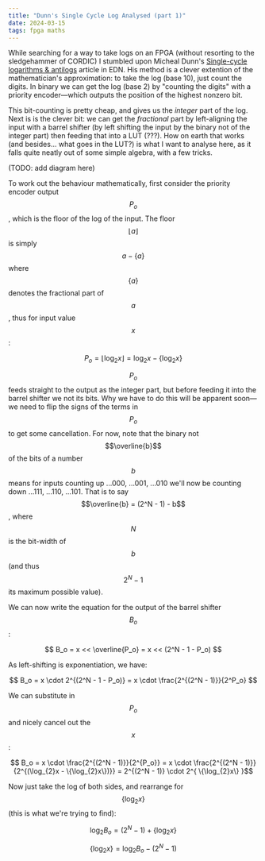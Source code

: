 ```yaml
---
title: "Dunn's Single Cycle Log Analysed (part 1)"
date: 2024-03-15
tags: fpga maths
---
```


While searching for a way to take logs on an FPGA (without resorting to the sledgehammer of CORDIC) I stumbled upon Micheal Dunn's [Single-cycle logarithms & antilogs](https://www.edn.com/single-cycle-logarithms-antilogs/) article in EDN. His method is a clever extention of the mathematician's approximation: to take the log (base 10), just count the digits. In binary we can get the log (base 2) by "counting the digits" with a priority encoder—which outputs the position of the highest nonzero bit.

This bit-counting is pretty cheap, and gives us the _integer_ part of the log. Next is is the clever bit: we can get the _fractional_ part by left-aligning the input with a barrel shifter (by left shifting the input by the binary not of the integer part) then feeding that into a LUT (???). How on earth that works (and besides... what goes in the LUT?) is what I want to analyse here, as it falls quite neatly out of some simple algebra, with a few tricks.

(TODO: add diagram here)

To work out the behaviour mathematically, first consider the priority encoder output $$P_o$$, which is the floor of the log of the input. The floor $$\lfloor a \rfloor$$ is simply $$a - \{a\}$$ where $$\{a\}$$ denotes the fractional part of $$a$$, thus for input value $$x$$:

$$ P_o = \lfloor \log_{2}x \rfloor = \log_{2}x - \{\log_{2}x\} $$

$$P_o$$ feeds straight to the output as the integer part, but before feeding it into the barrel shifter we not its bits. Why we have to do this will be apparent soon—we need to flip the signs of the terms in $$P_o$$ to get some cancellation. For now, note that the binary not $$\overline{b}$$ of the bits of a number $$b$$ means for inputs counting up ...000, ...001, ...010 we'll now be counting down ...111, ...110, ...101. That is to say $$\overline{b} = (2^N - 1) - b$$, where $$N$$ is the bit-width of $$b$$ (and thus $$2^N - 1$$ its maximum possible value).

We can now write the equation for the output of the barrel shifter $$B_o$$:

$$ B_o = x << \overline{P_o} = x << (2^N - 1 - P_o) $$

As left-shifting is exponentiation, we have:

$$ B_o = x \cdot 2^{(2^N - 1 - P_o)} = x \cdot \frac{2^{(2^N - 1)}}{2^P_o} $$

We can substitute in $$P_o$$ and nicely cancel out the $$x$$:

$$ B_o = x \cdot \frac{2^{(2^N - 1)}}{2^{P_o}} = x \cdot \frac{2^{(2^N - 1)}}{2^{(\log_{2}x - \{\log_{2}x\})}} = 2^{(2^N - 1)} \cdot 2^{ \{\log_{2}x\} }$$

Now just take the log of both sides, and rearrange for $$\{\log_{2}x\}$$ (this is what we're trying to find):

$$ \log_{2}B_o = (2^N - 1) + \{\log_{2}x\}$$

$$ \{\log_{2}x\} = \log_{2}B_o - (2^N - 1) $$
